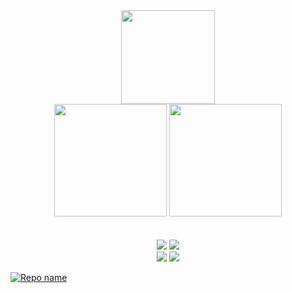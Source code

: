
<div id="header" align="center">
  <img src="https://media.giphy.com/media/M9gbBd9nbDrOTu1Mqx/giphy.gif" width="150"/>
</div>


<div align='center'>
<img src ="https://github-readme-stats.vercel.app/api/?username=ketan-paunikar&count_private=true&theme=tokyonight&showicons=true" height="180"/>
<img src = "https://github-readme-stats.vercel.app/api/top-langs/?username=ketan-paunikar&langs_count=5&theme=tokyonight" height="180"/>
</div>
<br>
<br>
<div>
  <div align='center'>
<img src = "https://github-readme-stats.vercel.app/api/pin/?username=ketan-paunikar&repo=ticketing-tool&show_owner=true&theme=dark&show_icons=true"/>
<img src = "https://github-readme-stats.vercel.app/api/pin/?username=ketan-paunikar&repo=monsters-rolodex&show_owner=true&theme=dark&show_icons=true"/>
  </div>
  <div align='center'>
<img src = "https://github-readme-stats.vercel.app/api/pin/?username=ketan-paunikar&repo=ping-pong&show_owner=true&theme=dark&show_icons=true"/>
<img src = "https://github-readme-stats.vercel.app/api/pin/?username=ketan-paunikar&repo=infinite-scroll&show_owner=true&theme=dark&show_icons=true"/>
  </div>
</div>

[![Repo name](https://github-readme-stats.vercel.app/api/pin/?username=ketan-paunikar&repo=monsters-rolodex)](https://github.com/ketan-paunikar/monsters-rolodex)
